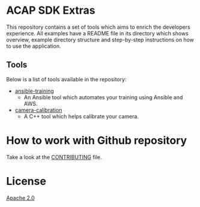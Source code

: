 # ACAP SDK Extras

This repository contains a set of tools which aims to enrich the developers experience. All examples have a README file in its directory which shows overview, example directory structure and step-by-step instructions on how to use the application.

## Tools

Below is a list of tools available in the repository:

* [ansible-training](./ansible-training/)
  * An Ansible tool which automates your training using Ansible and AWS.
* [camera-calibration](./camera-calibration/)
  * A C++ tool which helps calibrate your camera.

# How to work with Github repository

Take a look at the [CONTRIBUTING](CONTRIBUTING.md) file.

# License

[Apache 2.0](LICENSE)
